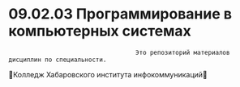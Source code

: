 # 09.02.03 Программирование в компьютерных системах
                                       Это репозиторий материалов дисциплин по специальности. 
🥰Колледж Хабаровского института инфокоммуникаций🥰
